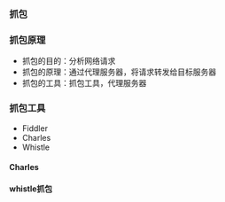 ### 抓包


### 抓包原理
- 抓包的目的：分析网络请求
- 抓包的原理：通过代理服务器，将请求转发给目标服务器
- 抓包的工具：抓包工具，代理服务器

### 抓包工具
- Fiddler
- Charles
- Whistle



#### Charles 


#### whistle抓包